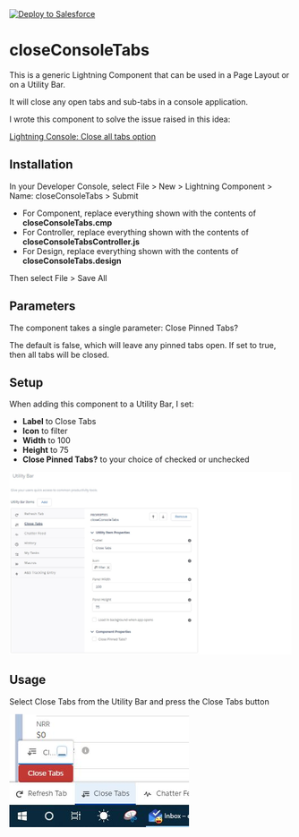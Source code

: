 <a href="https://githubsfdeploy.herokuapp.com">
  <img alt="Deploy to Salesforce"
       src="https://raw.githubusercontent.com/afawcett/githubsfdeploy/master/deploy.png">
</a>

# closeConsoleTabs
This is a generic Lightning Component that can be used in a Page Layout or on a Utility Bar.

It will close any open tabs and sub-tabs in a console application.

I wrote this component to solve the issue raised in this idea:

[Lightning Console: Close all tabs option](https://success.salesforce.com/ideaView?id=0873A000000lIMlQAM)

## Installation

In your Developer Console, select File > New > Lightning Component > Name: closeConsoleTabs > Submit
- For Component, replace everything shown with the contents of **closeConsoleTabs.cmp**
- For Controller, replace everything shown with the contents of **closeConsoleTabsController.js**
- For Design, replace everything shown with the contents of **closeConsoleTabs.design**

Then select File > Save All

## Parameters

The component takes a single parameter: Close Pinned Tabs?

The default is false, which will leave any pinned tabs open.  If set to true, then all tabs will be closed.

## Setup

When adding this component to a Utility Bar, I set: 
- **Label** to Close Tabs
- **Icon** to filter
- **Width** to 100
- **Height** to 75
- **Close Pinned Tabs?** to your choice of checked or unchecked

![Utility Bar Setup](UtilityBarSetup.jpg?raw=true)

## Usage

Select Close Tabs from the Utility Bar and press the Close Tabs button

![Utility Bar](UtilityBar.JPG?raw=true)

